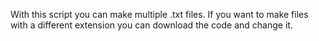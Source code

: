 With this script you can make multiple .txt files. If you want to make files with a different extension you can download the code and change it.
